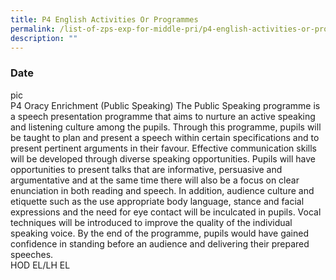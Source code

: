 ```yaml
---
title: P4 English Activities Or Programmes
permalink: /list-of-zps-exp-for-middle-pri/p4-english-activities-or-programmes/
description: ""
---
```

### **Date**
pic<br>P4 Oracy Enrichment (Public Speaking) The Public Speaking programme is a speech presentation programme that aims to nurture an active speaking and listening culture among the pupils. Through this programme, pupils will be taught to plan and present a speech within certain specifications and to present pertinent arguments in their favour. Effective communication skills will be developed through diverse speaking opportunities. Pupils will have opportunities to present talks that are informative, persuasive and argumentative and at the same time there will also be a focus on clear enunciation in both reading and speech. In addition, audience culture and etiquette such as the use appropriate body language, stance and facial expressions and the need for eye contact will be inculcated in pupils. Vocal techniques will be introduced to improve the quality of the individual speaking voice. By the end of the programme, pupils would have gained confidence in standing before an audience and delivering their prepared speeches.<br>HOD EL/LH EL